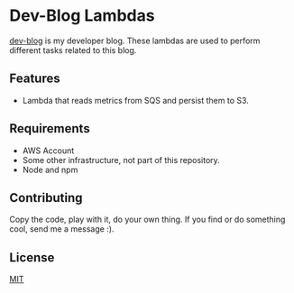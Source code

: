 # Dev-Blog Lambdas

[dev-blog](http://dev-blog.net) is my developer blog. These lambdas are used to perform different tasks related to this blog.

## Features

* Lambda that reads metrics from SQS and persist them to S3.

## Requirements

* AWS Account
* Some other infrastructure, not part of this repository.
* Node and npm

## Contributing

Copy the code, play with it, do your own thing. If you find or do something cool, send me a message :).

## License

[MIT](./LICENSE)
